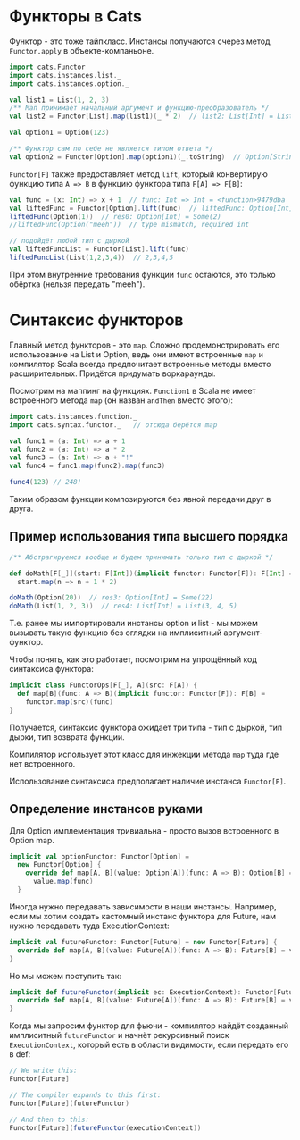 # Функторы в Cats

Функтор - это тоже тайпкласс. Инстансы получаются счерез метод `Functor.apply` в объекте-компаньоне.

```scala
import cats.Functor
import cats.instances.list._
import cats.instances.option._

val list1 = List(1, 2, 3)
/** Мап принимает начальный аргумент и функцию-преобразователь */
val list2 = Functor[List].map(list1)(_ * 2)  // list2: List[Int] = List(2, 4, 6)

val option1 = Option(123)

/** Функтор сам по себе не является типом ответа */
val option2 = Functor[Option].map(option1)(_.toString)  // Option[String]
```

`Functor[F]` также предоставляет метод `lift`, который конвертирую функцию типа `A => B` в функцию функтора типа `F[A] => F[B]`:

```scala
val func = (x: Int) => x + 1  // func: Int => Int = <function>9479dba
val liftedFunc = Functor[Option].lift(func)  // liftedFunc: Option[Int] => Option[Int] = cats.Functor<function>538d2c3
liftedFunc(Option(1))  // res0: Option[Int] = Some(2)
//liftedFunc(Option("meeh"))  // type mismatch, required int

// подойдёт любой тип с дыркой
val liftedFuncList = Functor[List].lift(func)
liftedFuncList(List(1,2,3,4))  // 2,3,4,5
```

При этом внутренние требования функции `func` остаются, это только обёртка (нельзя передать "meeh").


# Синтаксис функторов

Главный метод функторов - это `map`. Сложно продемонстрировать его использование на List и Option, ведь они имеют встроенные `map` и компилятор Scala всегда предпочитает встроенные методы вместо расширительных. Придётся придумать воркараунды.

Посмотрим на маппинг на функциях. `Function1` в Scala не имеет встроенного метода `map` (он назван `andThen` вместо этого):

```scala
import cats.instances.function._
import cats.syntax.functor._   // отсюда берётся map

val func1 = (a: Int) => a + 1
val func2 = (a: Int) => a * 2
val func3 = (a: Int) => a + "!"
val func4 = func1.map(func2).map(func3)

func4(123) // 248!
```

Таким образом функции композируются без явной передачи друг в друга.

## Пример использования типа высшего порядка

```scala
/** Абстрагируемся вообще и будем принимать только тип с дыркой */

def doMath[F[_]](start: F[Int])(implicit functor: Functor[F]): F[Int] =
  start.map(n => n + 1 * 2)

doMath(Option(20))  // res3: Option[Int] = Some(22)
doMath(List(1, 2, 3))  // res4: List[Int] = List(3, 4, 5)
```

Т.е. ранее мы импортировали инстансы option и list - мы можем вызывать такую функцию без оглядки на имплиситный аргумент-функтор.

Чтобы понять, как это работает, посмотрим на упрощённый код синтаксиса функтора:

```scala
implicit class FunctorOps[F[_], A](src: F[A]) {
  def map[B](func: A => B)(implicit functor: Functor[F]): F[B] =
    functor.map(src)(func)
}
```

Получается, синтаксис функтора ожидает три типа - тип с дыркой, тип дырки, тип возврата функции.

Компилятор использует этот класс для инжекции метода `map` туда где нет встроенного. 

Использование синтаксиса предполагает наличие инстанса `Functor[F]`. 


## Определение инстансов руками

Для Option имплементация тривиальна - просто вызов встроенного в Option map.

```scala
implicit val optionFunctor: Functor[Option] =
  new Functor[Option] {
    override def map[A, B](value: Option[A])(func: A => B): Option[B] =
      value.map(func)
  }
```

Иногда нужно передавать зависимости в наши инстансы. Например, если мы хотим создать кастомный инстанс функтора для Future, нам нужно передавать туда ExecutionContext:

```scala
implicit val futureFunctor: Functor[Future] = new Functor[Future] {
  override def map[A, B](value: Future[A])(func: A => B): Future[B] = value.map(func) (...) // Error: Cannot find an implicit ExecutionContext. You might pass
}

```

Но мы можем поступить так:

```scala
implicit def futureFunctor(implicit ec: ExecutionContext): Functor[Future] = new Functor[Future] {
  override def map[A, B](value: Future[A])(func: A => B): Future[B] = value.map(func)
}
```

Когда мы запросим функтор для фьючи - компилятор найдёт созданный имплиситный `futureFunctor` и начнёт рекурсивный поиск `ExecutionContext`, который есть в области видимости, если передать его в def:

```scala
// We write this:
Functor[Future]

// The compiler expands to this first:
Functor[Future](futureFunctor)

// And then to this:
Functor[Future](futureFunctor(executionContext))
```
